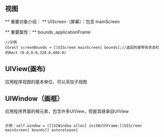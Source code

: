 

## 视图

** 重要对象介绍： **
UIScreen（屏幕）：包含 mainScreen

** 重要属性：**
bounds ,applicationFrame

````objc 
//示例
CGrect screenBounds = [[UIScreen mainScreen] bounds];//返回的是带有状态栏的Rect (0.0,0.0,320.0,480.0)
````

## UIView(画布)
应用程序视图的基本单位，可以添加子视图

## UIWindow（画框）

应用程序界面的根元素，包含许多UIView，但是其继承自UIView

````objc

示例：self.window = [[[UIWindow alloc] initWithFrame:[[UIScreen mainScreen] bounds]] autorelease]

````
